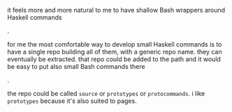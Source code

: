 it feels more and more natural to me to have shallow Bash wrappers
around Haskell commands

.

for me the most comfortable way to develop small Haskell commands is
to have a single repo building all of them, with a generic repo
name. they can eventually be extracted. that repo could be added to
the path and it would be easy to put also small Bash commands there

.

the repo could be called `source` or `prototypes` or
`protocommands`. i like `prototypes` because it's also suited to
pages.
